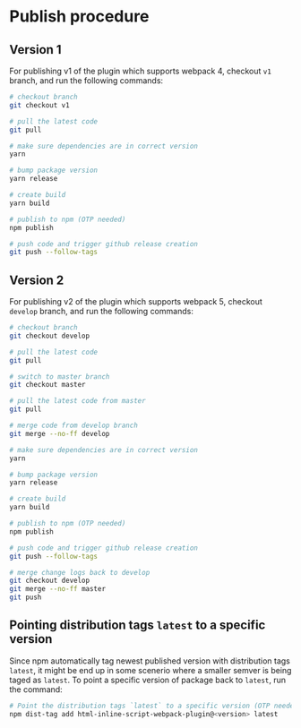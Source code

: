 # Publish procedure

## Version 1
For publishing v1 of the plugin which supports webpack 4, checkout `v1` branch, and run the following commands:
```bash
# checkout branch
git checkout v1

# pull the latest code
git pull

# make sure dependencies are in correct version
yarn

# bump package version
yarn release

# create build
yarn build

# publish to npm (OTP needed)
npm publish

# push code and trigger github release creation
git push --follow-tags
```

## Version 2
For publishing v2 of the plugin which supports webpack 5, checkout `develop` branch, and run the following commands:
```bash
# checkout branch
git checkout develop

# pull the latest code
git pull

# switch to master branch
git checkout master

# pull the latest code from master
git pull

# merge code from develop branch
git merge --no-ff develop

# make sure dependencies are in correct version
yarn

# bump package version
yarn release

# create build
yarn build

# publish to npm (OTP needed)
npm publish

# push code and trigger github release creation
git push --follow-tags

# merge change logs back to develop
git checkout develop
git merge --no-ff master
git push
```

## Pointing distribution tags `latest` to a specific version
Since npm automatically tag newest published version with distribution tags `latest`, it might be end up in some scenerio where a smaller semver is being taged as `latest`. To point a specific version of package back to `latest`, run the command: 

```bash
# Point the distribution tags `latest` to a specific version (OTP needed)
npm dist-tag add html-inline-script-webpack-plugin@<version> latest
```
